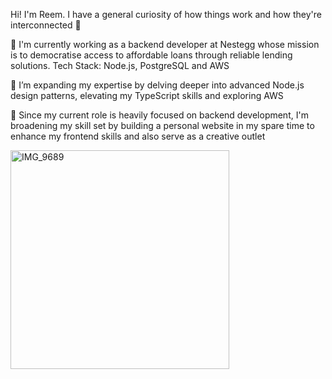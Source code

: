 Hi! I'm Reem. I have a general curiosity of how things work and how they're interconnected 🔗

🔭 I'm currently working as a backend developer at Nestegg whose mission is to democratise access to affordable loans through reliable lending solutions. Tech Stack: Node.js, PostgreSQL and AWS

🌱 I’m expanding my expertise by delving deeper into advanced Node.js design patterns, elevating my TypeScript skills and exploring AWS

🚧 Since my current role is heavily focused on backend development, I'm broadening my skill set by building a personal website in my spare time to enhance my frontend skills and also serve as a creative outlet

<img src="https://github.com/reemhd/reemhd/assets/113103959/f81409a2-47a2-4632-8421-5db801c6e529" alt="IMG_9689" width="350" height="350">

<!--
**reemhd/reemhd** is a ✨ _special_ ✨ repository because its `README.md` (this file) appears on your GitHub profile.

Here are some ideas to get you started:

- 
- 
- 👯 I’m looking to collaborate on ...
- 🤔 I’m looking for help with ...
- 💬 Ask me about ...
- 📫 How to reach me: ...
- 😄 Pronouns: ...
- ⚡ Fun fact: ...
-->
